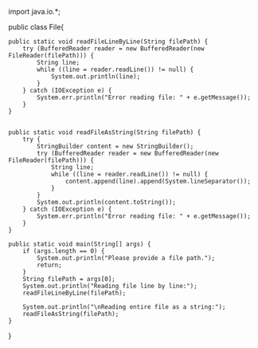 import java.io.*;

public class File{
    
    public static void readFileLineByLine(String filePath) {
        try (BufferedReader reader = new BufferedReader(new FileReader(filePath))) {
            String line;
            while ((line = reader.readLine()) != null) {
                System.out.println(line);
            }
        } catch (IOException e) {
            System.err.println("Error reading file: " + e.getMessage());
        }
    }

    
    public static void readFileAsString(String filePath) {
        try {
            StringBuilder content = new StringBuilder();
            try (BufferedReader reader = new BufferedReader(new FileReader(filePath))) {
                String line;
                while ((line = reader.readLine()) != null) {
                    content.append(line).append(System.lineSeparator());
                }
            }
            System.out.println(content.toString());
        } catch (IOException e) {
            System.err.println("Error reading file: " + e.getMessage());
        }
    }

    public static void main(String[] args) {
        if (args.length == 0) {
            System.out.println("Please provide a file path.");
            return;
        }
        String filePath = args[0];
        System.out.println("Reading file line by line:");
        readFileLineByLine(filePath);

        System.out.println("\nReading entire file as a string:");
        readFileAsString(filePath);
    }
}
